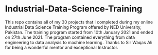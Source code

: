 # Industrial-Data-Science-Training
This repo contains all of my 30 projects that I completed during my online Industrial Data Science Training Program offered by NED University, Pakistan. The training program started from  10th January 2021 and ended on 27th June 2021. The program contained everything from data engineering to data analysis to machine learning. Thanks to Sir Waqas Ali for being a wonderful mentor and exceptional Instructor.
